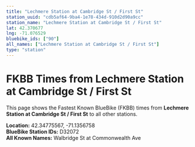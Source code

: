 ```yaml
---
title: "Lechmere Station at Cambridge St / First St"
station_uuid: "cdb5af64-9ba4-1e78-434d-910d2d90a9cc"
station_name: "Lechmere Station at Cambridge St / First St"
lat: 42.370677
lng: -71.076529
bluebike_ids: ["90"]
all_names: ["Lechmere Station at Cambridge St / First St"]
type: "station"
---
```


# FKBB Times from Lechmere Station at Cambridge St / First St

This page shows the Fastest Known BlueBike (FKBB) times from **Lechmere Station at Cambridge St / First St** to all other stations.

**Location:** 42.34775567, -71.1356758  
**BlueBike Station IDs:** D32072  
**All Known Names:** Walbridge St at Commonwealth Ave

